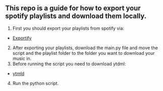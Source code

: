 ## This repo is a guide for how to export your spotify playlists and download them locally.

1. First you should export your playlists from spotify via:
+ [Exportify](https://watsonbox.github.io/exportify/)
2. After exporting your playlists, download the main.py file and move the script and the playlist folder to the folder you want to download your music in.
3. Before running the script you need to download ytdml:
+ [ytmld](https://github.com/deepjyoti30/ytmdl)
4. Run the python script.


